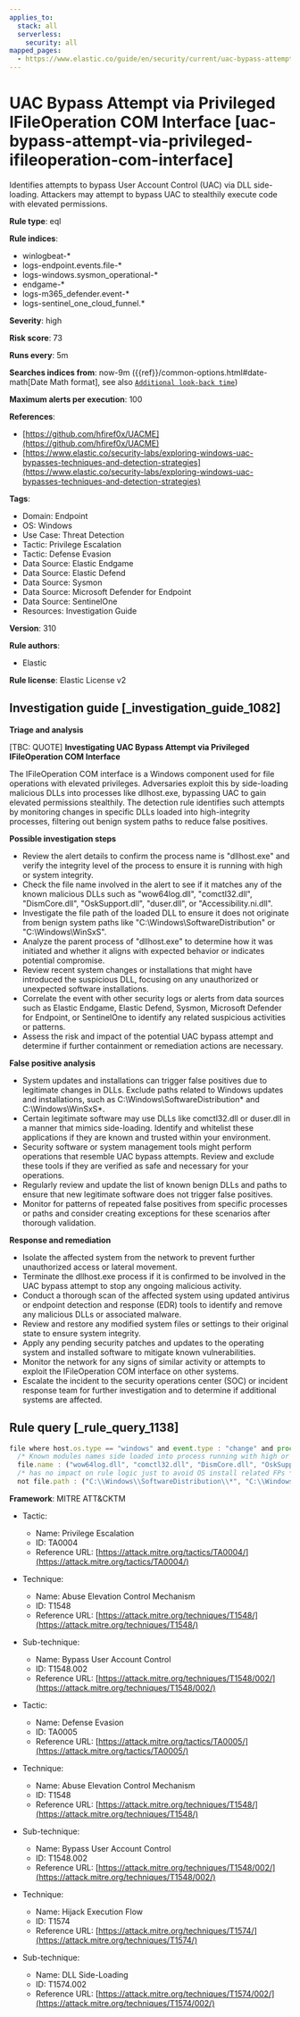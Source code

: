 ```yaml
---
applies_to:
  stack: all
  serverless:
    security: all
mapped_pages:
  - https://www.elastic.co/guide/en/security/current/uac-bypass-attempt-via-privileged-ifileoperation-com-interface.html
---
```


# UAC Bypass Attempt via Privileged IFileOperation COM Interface [uac-bypass-attempt-via-privileged-ifileoperation-com-interface]

Identifies attempts to bypass User Account Control (UAC) via DLL side-loading. Attackers may attempt to bypass UAC to stealthily execute code with elevated permissions.

**Rule type**: eql

**Rule indices**:

* winlogbeat-*
* logs-endpoint.events.file-*
* logs-windows.sysmon_operational-*
* endgame-*
* logs-m365_defender.event-*
* logs-sentinel_one_cloud_funnel.*

**Severity**: high

**Risk score**: 73

**Runs every**: 5m

**Searches indices from**: now-9m ({{ref}}/common-options.html#date-math[Date Math format], see also [`Additional look-back time`](docs-content://solutions/security/detect-and-alert/create-detection-rule.md#rule-schedule))

**Maximum alerts per execution**: 100

**References**:

* [https://github.com/hfiref0x/UACME](https://github.com/hfiref0x/UACME)
* [https://www.elastic.co/security-labs/exploring-windows-uac-bypasses-techniques-and-detection-strategies](https://www.elastic.co/security-labs/exploring-windows-uac-bypasses-techniques-and-detection-strategies)

**Tags**:

* Domain: Endpoint
* OS: Windows
* Use Case: Threat Detection
* Tactic: Privilege Escalation
* Tactic: Defense Evasion
* Data Source: Elastic Endgame
* Data Source: Elastic Defend
* Data Source: Sysmon
* Data Source: Microsoft Defender for Endpoint
* Data Source: SentinelOne
* Resources: Investigation Guide

**Version**: 310

**Rule authors**:

* Elastic

**Rule license**: Elastic License v2

## Investigation guide [_investigation_guide_1082]

**Triage and analysis**

[TBC: QUOTE]
**Investigating UAC Bypass Attempt via Privileged IFileOperation COM Interface**

The IFileOperation COM interface is a Windows component used for file operations with elevated privileges. Adversaries exploit this by side-loading malicious DLLs into processes like dllhost.exe, bypassing UAC to gain elevated permissions stealthily. The detection rule identifies such attempts by monitoring changes in specific DLLs loaded into high-integrity processes, filtering out benign system paths to reduce false positives.

**Possible investigation steps**

* Review the alert details to confirm the process name is "dllhost.exe" and verify the integrity level of the process to ensure it is running with high or system integrity.
* Check the file name involved in the alert to see if it matches any of the known malicious DLLs such as "wow64log.dll", "comctl32.dll", "DismCore.dll", "OskSupport.dll", "duser.dll", or "Accessibility.ni.dll".
* Investigate the file path of the loaded DLL to ensure it does not originate from benign system paths like "C:\Windows\SoftwareDistribution\" or "C:\Windows\WinSxS\".
* Analyze the parent process of "dllhost.exe" to determine how it was initiated and whether it aligns with expected behavior or indicates potential compromise.
* Review recent system changes or installations that might have introduced the suspicious DLL, focusing on any unauthorized or unexpected software installations.
* Correlate the event with other security logs or alerts from data sources such as Elastic Endgame, Elastic Defend, Sysmon, Microsoft Defender for Endpoint, or SentinelOne to identify any related suspicious activities or patterns.
* Assess the risk and impact of the potential UAC bypass attempt and determine if further containment or remediation actions are necessary.

**False positive analysis**

* System updates and installations can trigger false positives due to legitimate changes in DLLs. Exclude paths related to Windows updates and installations, such as C:\Windows\SoftwareDistribution\* and C:\Windows\WinSxS\*.
* Certain legitimate software may use DLLs like comctl32.dll or duser.dll in a manner that mimics side-loading. Identify and whitelist these applications if they are known and trusted within your environment.
* Security software or system management tools might perform operations that resemble UAC bypass attempts. Review and exclude these tools if they are verified as safe and necessary for your operations.
* Regularly review and update the list of known benign DLLs and paths to ensure that new legitimate software does not trigger false positives.
* Monitor for patterns of repeated false positives from specific processes or paths and consider creating exceptions for these scenarios after thorough validation.

**Response and remediation**

* Isolate the affected system from the network to prevent further unauthorized access or lateral movement.
* Terminate the dllhost.exe process if it is confirmed to be involved in the UAC bypass attempt to stop any ongoing malicious activity.
* Conduct a thorough scan of the affected system using updated antivirus or endpoint detection and response (EDR) tools to identify and remove any malicious DLLs or associated malware.
* Review and restore any modified system files or settings to their original state to ensure system integrity.
* Apply any pending security patches and updates to the operating system and installed software to mitigate known vulnerabilities.
* Monitor the network for any signs of similar activity or attempts to exploit the IFileOperation COM interface on other systems.
* Escalate the incident to the security operations center (SOC) or incident response team for further investigation and to determine if additional systems are affected.


## Rule query [_rule_query_1138]

```js
file where host.os.type == "windows" and event.type : "change" and process.name : "dllhost.exe" and
  /* Known modules names side loaded into process running with high or system integrity level for UAC Bypass, update here for new modules */
  file.name : ("wow64log.dll", "comctl32.dll", "DismCore.dll", "OskSupport.dll", "duser.dll", "Accessibility.ni.dll") and
  /* has no impact on rule logic just to avoid OS install related FPs */
  not file.path : ("C:\\Windows\\SoftwareDistribution\\*", "C:\\Windows\\WinSxS\\*")
```

**Framework**: MITRE ATT&CKTM

* Tactic:

    * Name: Privilege Escalation
    * ID: TA0004
    * Reference URL: [https://attack.mitre.org/tactics/TA0004/](https://attack.mitre.org/tactics/TA0004/)

* Technique:

    * Name: Abuse Elevation Control Mechanism
    * ID: T1548
    * Reference URL: [https://attack.mitre.org/techniques/T1548/](https://attack.mitre.org/techniques/T1548/)

* Sub-technique:

    * Name: Bypass User Account Control
    * ID: T1548.002
    * Reference URL: [https://attack.mitre.org/techniques/T1548/002/](https://attack.mitre.org/techniques/T1548/002/)

* Tactic:

    * Name: Defense Evasion
    * ID: TA0005
    * Reference URL: [https://attack.mitre.org/tactics/TA0005/](https://attack.mitre.org/tactics/TA0005/)

* Technique:

    * Name: Abuse Elevation Control Mechanism
    * ID: T1548
    * Reference URL: [https://attack.mitre.org/techniques/T1548/](https://attack.mitre.org/techniques/T1548/)

* Sub-technique:

    * Name: Bypass User Account Control
    * ID: T1548.002
    * Reference URL: [https://attack.mitre.org/techniques/T1548/002/](https://attack.mitre.org/techniques/T1548/002/)

* Technique:

    * Name: Hijack Execution Flow
    * ID: T1574
    * Reference URL: [https://attack.mitre.org/techniques/T1574/](https://attack.mitre.org/techniques/T1574/)

* Sub-technique:

    * Name: DLL Side-Loading
    * ID: T1574.002
    * Reference URL: [https://attack.mitre.org/techniques/T1574/002/](https://attack.mitre.org/techniques/T1574/002/)



